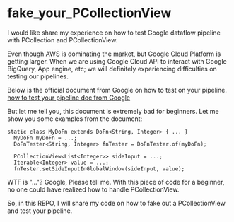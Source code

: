 # fake_your_PCollectionView

I would like share my experience on how to test Google dataflow pipeline with PCollection and PCollectionView.

Even though AWS is dominating the market, but Google Cloud Platform is getting larger. When we are using Google Cloud API
to interact with Google BigQuery, App engine, etc; we will definitely experiencing difficulties on testing our pipelines.

Below is the official document from Google on how to test on your pipeline.
[how to test your pipeline doc from Google](https://cloud.google.com/dataflow/pipelines/testing-your-pipeline)

But let me tell you, this document is extremely bad for beginners. Let me show you some examples from the document:

````
static class MyDoFn extends DoFn<String, Integer> { ... }
  MyDoFn myDoFn = ...;
  DoFnTester<String, Integer> fnTester = DoFnTester.of(myDoFn);

  PCollectionView<List<Integer>> sideInput = ...;
  Iterable<Integer> value = ...;
  fnTester.setSideInputInGlobalWindow(sideInput, value);
````

WTF is "..."? Google, Please tell me. With this piece of code for a beginner, no one could have realized how to handle PCollectionView.

So, in this REPO, I will share my code on how to fake out a PCollectionView and test your pipeline.



